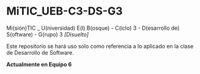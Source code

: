 # MiTIC_UEB-C3-DS-G3
Mi(sión)TIC _ U(niversidad) E(l) B(osque) - C(iclo) 3 - D(esarrollo de) S(oftware) - G(rupo) 3 *[Disuelto]* 

Este repositorio se hará uso solo como referencia a lo aplicado en la clase de Desarrollo de Software.

**Actualmente en Equipo 6** 
